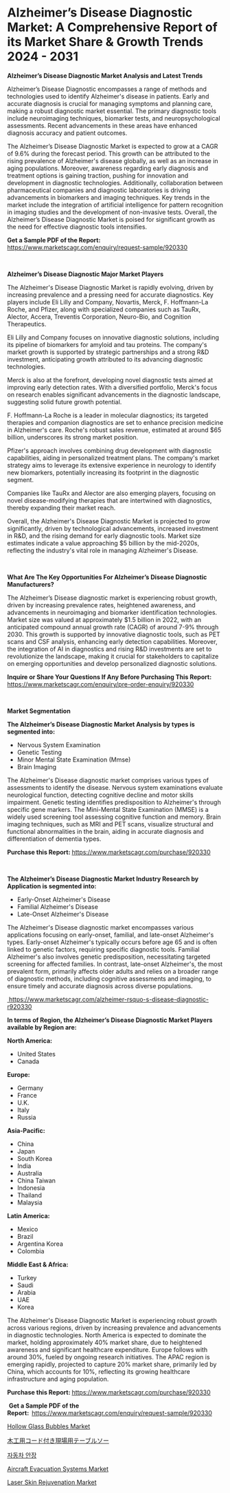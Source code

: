 <p><h1>Alzheimer’s Disease Diagnostic Market: A Comprehensive Report of its Market Share & Growth Trends 2024 - 2031</h1></p><p><strong>Alzheimer’s Disease Diagnostic Market Analysis and Latest Trends</strong></p>
<p><p>Alzheimer’s Disease Diagnostic encompasses a range of methods and technologies used to identify Alzheimer's disease in patients. Early and accurate diagnosis is crucial for managing symptoms and planning care, making a robust diagnostic market essential. The primary diagnostic tools include neuroimaging techniques, biomarker tests, and neuropsychological assessments. Recent advancements in these areas have enhanced diagnosis accuracy and patient outcomes.</p><p>The Alzheimer’s Disease Diagnostic Market is expected to grow at a CAGR of 9.6% during the forecast period. This growth can be attributed to the rising prevalence of Alzheimer's disease globally, as well as an increase in aging populations. Moreover, awareness regarding early diagnosis and treatment options is gaining traction, pushing for innovation and development in diagnostic technologies. Additionally, collaboration between pharmaceutical companies and diagnostic laboratories is driving advancements in biomarkers and imaging techniques. Key trends in the market include the integration of artificial intelligence for pattern recognition in imaging studies and the development of non-invasive tests. Overall, the Alzheimer’s Disease Diagnostic Market is poised for significant growth as the need for effective diagnostic tools intensifies.</p></p>
<p><strong>Get a Sample PDF of the Report:&nbsp;</strong> <a href="https://www.marketscagr.com/enquiry/request-sample/920330">https://www.marketscagr.com/enquiry/request-sample/920330</a></p>
<p>&nbsp;</p>
<p><strong>Alzheimer’s Disease Diagnostic Major Market Players</strong></p>
<p><p>The Alzheimer's Disease Diagnostic Market is rapidly evolving, driven by increasing prevalence and a pressing need for accurate diagnostics. Key players include Eli Lilly and Company, Novartis, Merck, F. Hoffmann-La Roche, and Pfizer, along with specialized companies such as TauRx, Alector, Accera, Treventis Corporation, Neuro-Bio, and Cognition Therapeutics.</p><p>Eli Lilly and Company focuses on innovative diagnostic solutions, including its pipeline of biomarkers for amyloid and tau proteins. The company's market growth is supported by strategic partnerships and a strong R&D investment, anticipating growth attributed to its advancing diagnostic technologies.</p><p>Merck is also at the forefront, developing novel diagnostic tests aimed at improving early detection rates. With a diversified portfolio, Merck's focus on research enables significant advancements in the diagnostic landscape, suggesting solid future growth potential.</p><p>F. Hoffmann-La Roche is a leader in molecular diagnostics; its targeted therapies and companion diagnostics are set to enhance precision medicine in Alzheimer's care. Roche's robust sales revenue, estimated at around $65 billion, underscores its strong market position.</p><p>Pfizer's approach involves combining drug development with diagnostic capabilities, aiding in personalized treatment plans. The company's market strategy aims to leverage its extensive experience in neurology to identify new biomarkers, potentially increasing its footprint in the diagnostic segment.</p><p>Companies like TauRx and Alector are also emerging players, focusing on novel disease-modifying therapies that are intertwined with diagnostics, thereby expanding their market reach.</p><p>Overall, the Alzheimer's Disease Diagnostic Market is projected to grow significantly, driven by technological advancements, increased investment in R&D, and the rising demand for early diagnostic tools. Market size estimates indicate a value approaching $5 billion by the mid-2020s, reflecting the industry's vital role in managing Alzheimer's Disease.</p></p>
<p>&nbsp;</p>
<p><strong>What Are The Key Opportunities For Alzheimer’s Disease Diagnostic Manufacturers?</strong></p>
<p><p>The Alzheimer’s Disease diagnostic market is experiencing robust growth, driven by increasing prevalence rates, heightened awareness, and advancements in neuroimaging and biomarker identification technologies. Market size was valued at approximately $1.5 billion in 2022, with an anticipated compound annual growth rate (CAGR) of around 7-9% through 2030. This growth is supported by innovative diagnostic tools, such as PET scans and CSF analysis, enhancing early detection capabilities. Moreover, the integration of AI in diagnostics and rising R&D investments are set to revolutionize the landscape, making it crucial for stakeholders to capitalize on emerging opportunities and develop personalized diagnostic solutions.</p></p>
<p><strong>Inquire or Share Your Questions If Any Before Purchasing This Report:</strong> <a href="https://www.marketscagr.com/enquiry/pre-order-enquiry/920330">https://www.marketscagr.com/enquiry/pre-order-enquiry/920330</a></p>
<p>&nbsp;</p>
<p><strong>Market Segmentation</strong></p>
<p><strong>The Alzheimer’s Disease Diagnostic Market Analysis by types is segmented into:</strong></p>
<p><ul><li>Nervous System Examination</li><li>Genetic Testing</li><li>Minor Mental State Examination (Mmse)</li><li>Brain Imaging</li></ul></p>
<p><p>The Alzheimer's Disease diagnostic market comprises various types of assessments to identify the disease. Nervous system examinations evaluate neurological function, detecting cognitive decline and motor skills impairment. Genetic testing identifies predisposition to Alzheimer's through specific gene markers. The Mini-Mental State Examination (MMSE) is a widely used screening tool assessing cognitive function and memory. Brain imaging techniques, such as MRI and PET scans, visualize structural and functional abnormalities in the brain, aiding in accurate diagnosis and differentiation of dementia types.</p></p>
<p><strong>Purchase this Report:&nbsp;</strong><a href="https://www.marketscagr.com/purchase/920330">https://www.marketscagr.com/purchase/920330</a></p>
<p>&nbsp;</p>
<p><strong>The Alzheimer’s Disease Diagnostic Market Industry Research by Application is segmented into:</strong></p>
<p><ul><li>Early-Onset Alzheimer's Disease</li><li>Familial Alzheimer's Disease</li><li>Late-Onset Alzheimer's Disease</li></ul></p>
<p><p>The Alzheimer's Disease diagnostic market encompasses various applications focusing on early-onset, familial, and late-onset Alzheimer's types. Early-onset Alzheimer's typically occurs before age 65 and is often linked to genetic factors, requiring specific diagnostic tools. Familial Alzheimer's also involves genetic predisposition, necessitating targeted screening for affected families. In contrast, late-onset Alzheimer's, the most prevalent form, primarily affects older adults and relies on a broader range of diagnostic methods, including cognitive assessments and imaging, to ensure timely and accurate diagnosis across diverse populations.</p></p>
<p><a href="https://www.marketscagr.com/alzheimer-rsquo-s-disease-diagnostic-r920330">&nbsp;https://www.marketscagr.com/alzheimer-rsquo-s-disease-diagnostic-r920330</a></p>
<p><strong>In terms of Region, the Alzheimer’s Disease Diagnostic Market Players available by Region are:</strong></p>
<p>
    <p> <strong> North America: </strong>
        <ul>
            <li>United States</li>
            <li>Canada</li>
        </ul>
        </p> 
    <p> <strong> Europe: </strong>
        <ul>
            <li>Germany</li>
            <li>France</li>
            <li>U.K.</li>
            <li>Italy</li>
            <li>Russia</li>
        </ul>
        </p> 
    <p> <strong> Asia-Pacific: </strong>
        <ul>
            <li>China</li>
            <li>Japan</li>
            <li>South Korea</li>
            <li>India</li>
            <li>Australia</li>
            <li>China Taiwan</li>
            <li>Indonesia</li>
            <li>Thailand</li>
            <li>Malaysia</li>
        </ul>
        </p> 
    <p> <strong> Latin America: </strong>
        <ul>
            <li>Mexico</li>
            <li>Brazil</li>
            <li>Argentina Korea</li>
            <li>Colombia</li>
        </ul>
        </p> 
    <p> <strong> Middle East & Africa: </strong>
        <ul>
            <li>Turkey</li>
            <li>Saudi</li>
            <li>Arabia</li>
            <li>UAE</li>
            <li>Korea</li>
        </ul>
    </p>
    </p>
<p><p>The Alzheimer's Disease Diagnostic Market is experiencing robust growth across various regions, driven by increasing prevalence and advancements in diagnostic technologies. North America is expected to dominate the market, holding approximately 40% market share, due to heightened awareness and significant healthcare expenditure. Europe follows with around 30%, fueled by ongoing research initiatives. The APAC region is emerging rapidly, projected to capture 20% market share, primarily led by China, which accounts for 10%, reflecting its growing healthcare infrastructure and aging population.</p></p>
<p><strong>Purchase this Report: </strong><a href="https://www.marketscagr.com/purchase/920330">https://www.marketscagr.com/purchase/920330</a></p>
<p>&nbsp;<strong>Get a Sample PDF of the Report:&nbsp;&nbsp;</strong><a href="https://www.marketscagr.com/enquiry/request-sample/920330">https://www.marketscagr.com/enquiry/request-sample/920330</a></p>
<p><strong></strong></p>
<p><p><a href="https://www.linkedin.com/pulse/global-hollow-glass-bubbles-market-sector-types-applications-player-tcupf?trackingId=4SJWPaBXSMK0OXWhy33%2FjQ%3D%3D">Hollow Glass Bubbles Market</a></p><p><a href="https://medium.com/@terisa30p/%E6%9C%A8%E5%B7%A5%E5%B8%82%E5%A0%B4%E3%81%AE%E3%81%9F%E3%82%81%E3%81%AE%E6%9C%89%E7%B7%9A%E3%82%B8%E3%83%A7%E3%83%96%E3%82%B5%E3%82%A4%E3%83%88%E3%83%86%E3%83%BC%E3%83%96%E3%83%AB%E3%82%BD%E3%83%BC%E3%81%AE%E8%A3%BD%E5%93%81%E3%82%BF%E3%82%A4%E3%83%97-10%E3%82%A4%E3%83%B3%E3%83%81%E6%9C%AA%E6%BA%80-10-12%E3%82%A4%E3%83%B3%E3%83%81-12%E3%82%A4%E3%83%B3%E3%83%81%E4%BB%A5%E4%B8%8A-%E7%94%A8%E9%80%94-%E7%94%A3%E6%A5%AD-%E5%AE%B6%E5%BA%AD-%E5%9C%B0%E5%9F%9F%E3%81%AB%E9%96%A2%E3%81%99%E3%82%8B%E3%83%AC%E3%83%9D%E3%83%BC%E3%83%88-2024%E5%B9%B4-2031%E5%B9%B4-02378d3c2309">木工用コード付き現場用テーブルソー</a></p><p><a href="https://medium.com/@duncanbolton68/%EC%84%B8%EA%B3%84-automotive-saddle-market-%EC%9D%80-2024%EC%97%90%EC%84%9C-2031%EB%A1%9C-%EC%97%B0%ED%8F%89%EA%B7%A0-%EC%A6%9D%EA%B0%80%EC%9C%A8%EC%9D%84-%EB%B3%B4%EC%9D%BC-%EA%B2%83%EC%9C%BC%EB%A1%9C-%EC%98%88%EC%83%81%EB%90%A9%EB%8B%88%EB%8B%A4-535defb25403">자동차 안장</a></p><p><a href="https://medium.com/@cathymaggio_46644/the-aircraft-evacuation-systems-market-decisions-are-mostly-driven-by-resource-optimization-and-89f210cb341b">Aircraft Evacuation Systems Market</a></p><p><a href="https://github.com/provorikovar/Market-Research-Report-List-6/blob/main/laser-skin-rejuvenation-market.md">Laser Skin Rejuvenation Market</a></p></p>